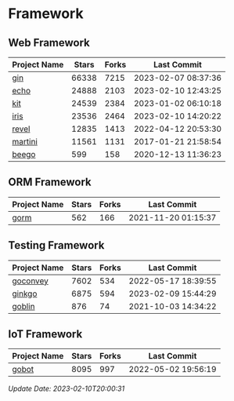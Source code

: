 # Framework

## Web Framework
| Project Name | Stars | Forks | Last Commit |
| ------------ | ----- | ----- | ----------- |
| [gin](https://github.com/gin-gonic/gin) | 66338 | 7215 | 2023-02-07 08:37:36 |
| [echo](https://github.com/labstack/echo) | 24888 | 2103 | 2023-02-10 12:43:25 |
| [kit](https://github.com/go-kit/kit) | 24539 | 2384 | 2023-01-02 06:10:18 |
| [iris](https://github.com/kataras/iris) | 23536 | 2464 | 2023-02-10 14:20:22 |
| [revel](https://github.com/revel/revel) | 12835 | 1413 | 2022-04-12 20:53:30 |
| [martini](https://github.com/go-martini/martini) | 11561 | 1131 | 2017-01-21 21:58:54 |
| [beego](https://github.com/astaxie/beego) | 599 | 158 | 2020-12-13 11:36:23 |

## ORM Framework
| Project Name | Stars | Forks | Last Commit |
| ------------ | ----- | ----- | ----------- |
| [gorm](https://github.com/jinzhu/gorm) | 562 | 166 | 2021-11-20 01:15:37 |

## Testing Framework
| Project Name | Stars | Forks | Last Commit |
| ------------ | ----- | ----- | ----------- |
| [goconvey](https://github.com/smartystreets/goconvey) | 7602 | 534 | 2022-05-17 18:39:55 |
| [ginkgo](https://github.com/onsi/ginkgo) | 6875 | 594 | 2023-02-09 15:44:29 |
| [goblin](https://github.com/franela/goblin) | 876 | 74 | 2021-10-03 14:34:22 |

## IoT Framework
| Project Name | Stars | Forks | Last Commit |
| ------------ | ----- | ----- | ----------- |
| [gobot](https://github.com/hybridgroup/gobot) | 8095 | 997 | 2022-05-02 19:56:19 |

*Update Date: 2023-02-10T20:00:31*